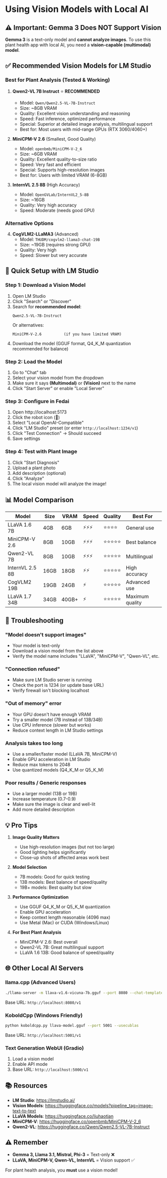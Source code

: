 # Using Vision Models with Local AI

## ⚠️ Important: Gemma 3 Does NOT Support Vision

**Gemma 3** is a text-only model and **cannot analyze images**. To use this plant health app with local AI, you need a **vision-capable (multimodal) model**.

## ✅ Recommended Vision Models for LM Studio

### Best for Plant Analysis (Tested & Working)

1. **Qwen2-VL 7B Instruct** ⭐ **RECOMMENDED**
   - Model: `Qwen/Qwen2.5-VL-7B-Instruct`
   - Size: ~8GB VRAM
   - Quality: Excellent vision understanding and reasoning
   - Speed: Fast inference, optimized performance
   - Special: Superior at detailed image analysis, multilingual support
   - Best for: Most users with mid-range GPUs (RTX 3060/4060+)

2. **MiniCPM-V 2.6** (Smallest, Good Quality)
   - Model: `openbmb/MiniCPM-V-2_6`
   - Size: ~6GB VRAM
   - Quality: Excellent quality-to-size ratio
   - Speed: Very fast and efficient
   - Special: Supports high-resolution images
   - Best for: Users with limited VRAM (6-8GB)

3. **InternVL 2.5 8B** (High Accuracy)
   - Model: `OpenGVLab/InternVL2_5-8B`
   - Size: ~16GB
   - Quality: Very high accuracy
   - Speed: Moderate (needs good GPU)

### Alternative Options

4. **CogVLM2-LLaMA3** (Advanced)
   - Model: `THUDM/cogvlm2-llama3-chat-19B`
   - Size: ~19GB (requires strong GPU)
   - Quality: Very high
   - Speed: Slower but very accurate



## 🚀 Quick Setup with LM Studio

### Step 1: Download a Vision Model

1. Open LM Studio
2. Click "Search" or "Discover"
3. Search for **recommended model**:
   ```
   Qwen2.5-VL-7B-Instruct
   ```
   Or alternatives:
   ```
   MiniCPM-V-2.6          (if you have limited VRAM)
   
   ```
4. Download the model (GGUF format, Q4_K_M quantization recommended for balance)

### Step 2: Load the Model

1. Go to "Chat" tab
2. Select your vision model from the dropdown
3. Make sure it says **(Multimodal)** or **(Vision)** next to the name
4. Click "Start Server" or enable "Local Server"

### Step 3: Configure in Fedai

1. Open http://localhost:5173
2. Click the robot icon (🤖)
3. Select "Local OpenAI-Compatible"
4. Click "LM Studio" preset (or enter `http://localhost:1234/v1`)
5. Click "Test Connection" → Should succeed
6. Save settings

### Step 4: Test with Plant Image

1. Click "Start Diagnosis"
2. Upload a plant photo
3. Add description (optional)
4. Click "Analyze"
5. The local vision model will analyze the image!

## 📊 Model Comparison

| Model | Size | VRAM | Speed | Quality | Best For |
|-------|------|------|-------|---------|----------|
| LLaVA 1.6 7B | 4GB | 6GB | ⚡⚡⚡ | ⭐⭐⭐⭐ | General use |
| MiniCPM-V 2.6 | 8GB | 10GB | ⚡⚡⚡ | ⭐⭐⭐⭐⭐ | Best balance |
| Qwen2-VL 7B | 8GB | 10GB | ⚡⚡⚡ | ⭐⭐⭐⭐⭐ | Multilingual |
| InternVL 2.5 8B | 16GB | 18GB | ⚡⚡ | ⭐⭐⭐⭐⭐ | High accuracy |
| CogVLM2 19B | 19GB | 24GB | ⚡ | ⭐⭐⭐⭐⭐ | Advanced use |
| LLaVA 1.7 34B | 34GB | 40GB+ | ⚡ | ⭐⭐⭐⭐⭐ | Maximum quality |

## 🔧 Troubleshooting

### "Model doesn't support images"
- Your model is text-only
- Download a vision model from the list above
- Verify the model name includes "LLaVA", "MiniCPM-V", "Qwen-VL", etc.

### "Connection refused"
- Make sure LM Studio server is running
- Check the port is 1234 (or update base URL)
- Verify firewall isn't blocking localhost

### "Out of memory" error
- Your GPU doesn't have enough VRAM
- Try a smaller model (7B instead of 13B/34B)
- Use CPU inference (slower but works)
- Reduce context length in LM Studio settings

### Analysis takes too long
- Use a smaller/faster model (LLaVA 7B, MiniCPM-V)
- Enable GPU acceleration in LM Studio
- Reduce max tokens to 2048
- Use quantized models (Q4_K_M or Q5_K_M)

### Poor results / Generic responses
- Use a larger model (13B or 19B)
- Increase temperature (0.7-0.9)
- Make sure the image is clear and well-lit
- Add more detailed description

## 💡 Pro Tips

1. **Image Quality Matters**
   - Use high-resolution images (but not too large)
   - Good lighting helps significantly
   - Close-up shots of affected areas work best

2. **Model Selection**
   - 7B models: Good for quick testing
   - 13B models: Best balance of speed/quality
   - 19B+ models: Best quality but slow

3. **Performance Optimization**
   - Use GGUF Q4_K_M or Q5_K_M quantization
   - Enable GPU acceleration
   - Keep context length reasonable (4096 max)
   - Use Metal (Mac) or CUDA (Windows/Linux)

4. **For Best Plant Analysis**
   - MiniCPM-V 2.6: Best overall
   - Qwen2-VL 7B: Great multilingual support
   - LLaVA 1.6 13B: Good balance of speed/quality

## 🌐 Other Local AI Servers

### llama.cpp (Advanced Users)
```bash
./llama-server -m llava-v1.6-vicuna-7b.gguf --port 8080 --chat-template llava
```
Base URL: `http://localhost:8080/v1`

### KoboldCpp (Windows Friendly)
```bash
python koboldcpp.py llava-model.gguf --port 5001 --usecublas
```
Base URL: `http://localhost:5001/v1`

### Text Generation WebUI (Gradio)
1. Load a vision model
2. Enable API mode
3. Base URL: `http://localhost:5000/v1`

## 📚 Resources

- **LM Studio**: https://lmstudio.ai/
- **Vision Models**: https://huggingface.co/models?pipeline_tag=image-text-to-text
- **LLaVA Models**: https://huggingface.co/liuhaotian
- **MiniCPM-V**: https://huggingface.co/openbmb/MiniCPM-V-2_6
- **Qwen2-VL**: https://huggingface.co/Qwen/Qwen2.5-VL-7B-Instruct

## ⚠️ Remember

- **Gemma 3, Llama 3.1, Mistral, Phi-3** = Text-only ❌
- **LLaVA, MiniCPM-V, Qwen-VL, InternVL** = Vision support ✅

For plant health analysis, you **must** use a vision model!
